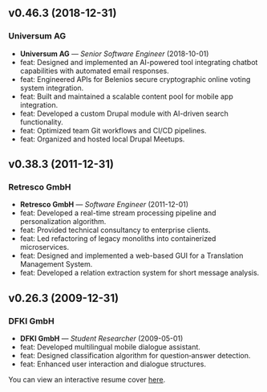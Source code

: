 
## v0.46.3 (2018-12-31)
### Universum AG
-  **Universum AG** — _Senior Software Engineer_ (2018-10-01)
  - feat: Designed and implemented an AI-powered tool integrating chatbot capabilities with automated email responses.
  - feat: Engineered APIs for Belenios secure cryptographic online voting system integration.
  - feat: Built and maintained a scalable content pool for mobile app integration.
  - feat: Developed a custom Drupal module with AI-driven search functionality.
  - feat: Optimized team Git workflows and CI/CD pipelines.
  - feat: Organized and hosted local Drupal Meetups.

## v0.38.3 (2011-12-31)
### Retresco GmbH
-  **Retresco GmbH** — _Software Engineer_ (2011-12-01)
  - feat: Developed a real-time stream processing pipeline and personalization algorithm.
  - feat: Provided technical consultancy to enterprise clients.
  - feat: Led refactoring of legacy monoliths into containerized microservices.
  - feat: Designed and implemented a web-based GUI for a Translation Management System.
  - feat: Developed a relation extraction system for short message analysis.

## v0.26.3 (2009-12-31)
### DFKI GmbH
-  **DFKI GmbH** — _Student Researcher_ (2009-05-01)
  - feat: Developed multilingual mobile dialogue assistant.
  - feat: Designed classification algorithm for question‑answer detection.
  - feat: Enhanced user interaction and dialogue structures.


You can view an interactive resume cover [here](/agent-rebel/resume/cover.html).
